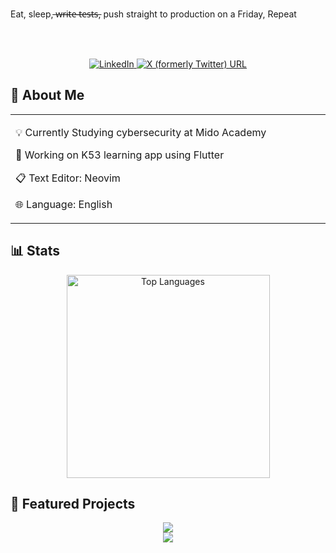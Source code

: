 <!-- <a href="https://git.io/typing-svg"><img src="https://readme-typing-svg.demolab.com?font=Fira+Code&size=30&pause=1000&width=1000&lines=Eat%2C+sleep%2C++%CC%B6w%CC%B6r%CC%B6i%CC%B6t%CC%B6e%CC%B6+%CC%B6t%CC%B6e%CC%B6s%CC%B6t%CC%B6s%CC%B6%2C+push+straight+to+production+on+Friday%2C+Repeat" alt="Typing SVG" /></a> -->
<p>Eat, sleep,  ̶w̶r̶i̶t̶e̶ ̶t̶e̶s̶t̶s̶, push straight to production on a Friday, Repeat</p>


<br><br>

<div align="center">
  <a href="https://www.linkedin.com/in/justin-korkie-513900192/?original_referer=https%3A%2F%2Fwww%2Egoogle%2Ecom%2F&originalSubdomain=za"
    target="_blank">
    <img src="https://img.shields.io/badge/LinkedIn-0077B5?style=for-the-badge&logo=linkedin&logoColor=white"
      alt="LinkedIn" />
  </a>
  <a href="https://x.com/justinkorkie" target="_blank">
  <img alt="X (formerly Twitter) URL" src="https://img.shields.io/twitter/url?url=https%3A%2F%2Fx.com%2Fjustinkorkie">
  </a>
</div>


## 🚀 About Me

<table align="center">
<tr>
<td width="70%" align="left">

💡 Currently Studying cybersecurity at Mido Academy

🌱 Working on K53 learning app using Flutter

📋 Text Editor: Neovim

🌐 Language: English


</td>
</tr>
</table>

## 📊 Stats


<div align="center">
  <img width="325" src="https://github-readme-stats.vercel.app/api/top-langs/?username=korkie9&&layout=donut-vertical&theme=dark&hide_border=true&bg_color=0D1117&title_color=BD1212&text_color=ffffff" alt="Top Languages" />
</div>

<!-- [![Top Langs](https://github-readme-stats.vercel.app/api/top-langs/?username=korkie9)](https://github.com/korkie9/github-readme-stats) -->


## 🚀 Featured Projects


<div align="center">
  <a href="https://crates.io/crates/zcopy">
    <img
      src="https://github-readme-stats.vercel.app/api/pin/?username=korkie9&repo=zcopy&theme=dark&hide_border=true&bg_color=0D1117&title_color=BD1212&text_color=ffffff&icon_color=BD1212" />
  </a>
</div>

<!-- [![Readme Card](https://github-readme-stats.vercel.app/api/pin/?username=korkie9&repo=zmove)](https://crates.io/crates/zmove) -->
<!-- [![Readme Card](https://github-readme-stats.vercel.app/api/pin/?username=korkie9&repo=zcopy)](https://crates.io/crates/zcopy) -->


<div align="center">
  <a href="https://crates.io/crates/zcopy">
    <img
      src="https://github-readme-stats.vercel.app/api/pin/?username=korkie9&repo=zcopy&theme=dark&hide_border=true&bg_color=0D1117&title_color=BD1212&text_color=ffffff&icon_color=BD1212" />
  </a>
</div>


